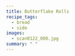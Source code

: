 ```yaml
---
title: Butterflake Rolls
recipe_tags:
  - bread
  - side
images:
  - scan0122_008.jpg
summary: " "
---
```

